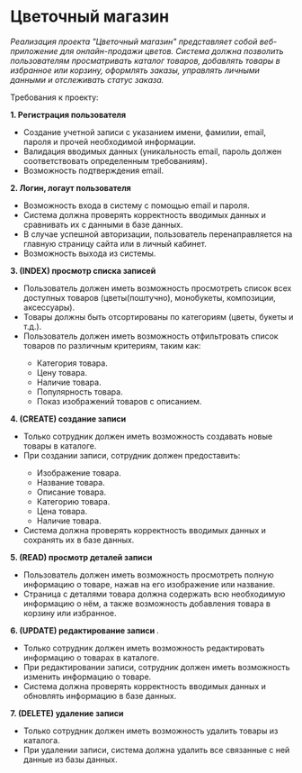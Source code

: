 # Цветочный магазин
<i>Реализация проекта "Цветочный магазин" представляет собой веб-приложение для онлайн-продажи цветов. Система должна позволить пользователям просматривать каталог товаров, добавлять товары в избранное или корзину, оформлять заказы, управлять личными данными и отслеживать статус заказа.</i>
<p>Требования к проекту:</p> 
<p><b>1.	Регистрация пользователя </b>
  <ul>
<li>	Создание учетной записи с указанием имени, фамилии, email, пароля и прочей необходимой информации. </li>
<li>	Валидация вводимых данных (уникальность email, пароль должен соответствовать определенным требованиям). </li>
<li>	Возможность подтверждения email. </li>
  </ul>
</p>
<p><b>2.	Логин, логаут пользователя </b>
  <ul>
<li>	Возможность входа в систему с помощью email и пароля. </li>
<li>	Система должна проверять корректность вводимых данных и сравнивать их с данными в базе данных. </li>
<li>	В случае успешной авторизации, пользователь перенаправляется на главную страницу сайта или в личный кабинет. </li>
<li>	Возможность выхода из системы.</li>
     </ul>
</p>
<p><b>3.	(INDEX) просмотр списка записей </b>
  <ul>
<li>	Пользователь должен иметь возможность просмотреть список всех доступных товаров (цветы(поштучно), монобукеты, композиции, аксессуары).</li>
<li>	Товары должны быть отсортированы по категориям (цветы, букеты и т.д.). </li>
<li>  Пользователь должен иметь возможность отфильтровать список товаров по различным критериям, таким как: </li>
     <ul = type "square">
<li>	Категория товара. </li>
<li>	Цену товара. </li>
<li>  Наличие товара. </li>
<li>	Популярность товара. </li>
<li>	Показ изображений товаров с описанием. </li>
     </ul>
  </ul>
  </p>
<p><b>4.	(CREATE) создание записи </b>
<ul>	
<li>  Только сотрудник должен иметь возможность создавать новые товары в каталоге.</li>
<li>	При создании записи, сотрудник должен предоставить: </li>
  <ul = type "square">
<li>	Изображение товара. </li>
<li>	Название товара. </li>
<li>	Описание товара. </li>
<li>	Категорию товара. </li>
<li>	Цена товара. </li>
<li>	Наличие товара. </li>
  </ul>
<li>	Система должна проверять корректность вводимых данных и сохранять их в базе данных. </li>
</ul>
</p>
<p><b>5.	(READ) просмотр деталей записи </b>
  <ul>
<li>	Пользователь должен иметь возможность просмотреть полную информацию о товаре, нажав на его изображение или название. </li>
<li>	Страница с деталями товара должна содержать всю необходимую информацию о нём, а также возможность добавления товара в корзину или избранное. </li>
  </ul>
  </p>
<p><b>6.	(UPDATE) редактирование записи </b>.
  <ul>
<li>	Только сотрудник должен иметь возможность редактировать информацию о товарах в каталоге. </li>
<li>	При редактировании записи, сотрудник должен иметь возможность изменить информацию о товаре. </li>
<li>	Система должна проверять корректность вводимых данных и обновлять информацию в базе данных. </li>
</ul>
</p>
<p><b> 7.	(DELETE) удаление записи </b>
  <ul>
<li>	Только сотрудник должен иметь возможность удалить товары из каталога. </li>
<li>	При удалении записи, система должна удалить все связанные с ней данные из базы данных. </li>
  </ul>
  </p>
